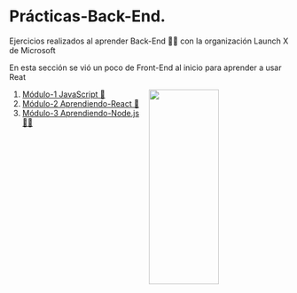 # Prácticas-Back-End.

Ejercicios realizados al aprender Back-End 👨‍💻 con la organización Launch X de Microsoft <br>

<p> En esta sección se vió un poco de Front-End al inicio para aprender a usar Reat</p>

<img src="https://thumbs.gfycat.com/GrossSphericalFulmar-max-1mb.gif" align="right" width="50%" height="30%">

1. [Módulo-1 JavaScript 🧠](https://github.com/IIDarkTexII/Practicas-Back-end-LAUNCH-X/tree/main/M%C3%B3dulo%201%20JS)
2. [Módulo-2 Aprendiendo-React 🚀](https://github.com/IIDarkTexII/Practicas-Back-end-LAUNCH-X/tree/main/M%C3%B3dulo%202%20React)
3. [Módulo-3 Aprendiendo-Node.js 👨‍💻](https://github.com/IIDarkTexII/Practicas-Back-end-LAUNCH-X/tree/main/M%C3%B3dulo%203%20Node%20js)

